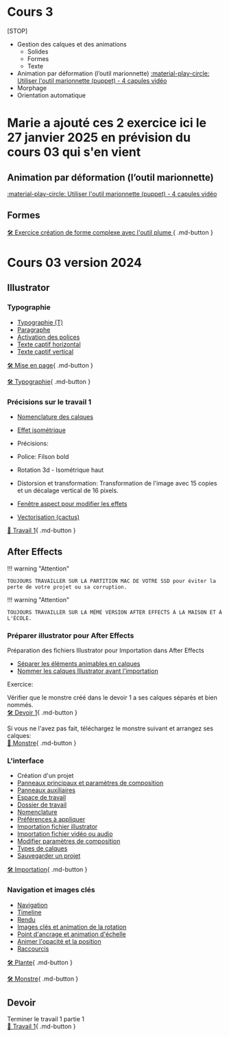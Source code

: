# Cours 3     

[STOP]

* Gestion des calques et des animations 
    - Solides 
    - Formes 
    - Texte
* Animation par déformation (l’outil marionnette) 
[:material-play-circle: Utiliser l'outil marionnette (puppet) - 4 capules vidéo](https://cmontmorency365-my.sharepoint.com/:f:/g/personal/mariem_ouellet_cmontmorency_qc_ca/EozVxmm8f-VKqI01EIFsRmABxEMI2Qfu6KBk-I8bXy-V0A?e=u6gtvD)
* Morphage
* Orientation automatique


# Marie a ajouté ces 2 exercice ici le 27 janvier 2025 en prévision du cours 03 qui s'en vient

## Animation par déformation (l’outil marionnette) 
[:material-play-circle: Utiliser l'outil marionnette (puppet) - 4 capules vidéo](https://cmontmorency365-my.sharepoint.com/:f:/g/personal/mariem_ouellet_cmontmorency_qc_ca/EozVxmm8f-VKqI01EIFsRmABxEMI2Qfu6KBk-I8bXy-V0A?e=u6gtvD)

## Formes
[🛠️ Exercice création de forme complexe avec l'outil plume ](https://www.adobe.com/ca_fr/learn/after-effects/web/draw-complex-shapes?learnIn=1){ .md-button }  







# Cours 03 version 2024

## Illustrator     

### Typographie   


- <a href="https://cmontmorency365.sharepoint.com/:v:/s/TIM-582214-Animation2d77/EY32kr9fiIBKk6377mmLce4B0_gSdA9FPrqZuup9MkJIAw?e=1TF1SI">Typographie (T)</a>
- <a href="https://cmontmorency365.sharepoint.com/:v:/s/TIM-582214-Animation2d77/EaKBbLH7h-FDiwKI-FGe5AkBqraWHZlF1Ec0192Ctjw3eg?e=shhqmb">Paragraphe</a>
- <a href="https://cmontmorency365.sharepoint.com/:v:/s/TIM-582214-Animation2d77/EShlgqaZhONJkmNl81kxbx8Bl9jVH0iWfnlji4nEW6oUOA?e=5CV4Qf">Activation des polices</a>
- <a href="https://cmontmorency365.sharepoint.com/:v:/s/TIM-582214-Animation2d77/ESzwupB5CgBMqzWMgS6_CXcBh5iB6h0wXK3QYmZCTALSvg?e=ZRHnrk">Texte captif horizontal</a>
- <a href="https://cmontmorency365.sharepoint.com/:v:/s/TIM-582214-Animation2d77/EbU9cAE0CrRLiPjL2sq9X_wBrzs3ey_2mCmVN8gjAmmGXQ?e=UtW8iM">Texte captif vertical</a>
 
[🛠️ Mise en page](exercice_ai/11_mise_page.md){ .md-button }          

[🛠️ Typographie](exercice_ai/11_typographie.md){ .md-button }          
      
### Précisions sur le travail 1


- <a href="https://cmontmorency365.sharepoint.com/:f:/s/TIM-582214-Animation2d77/EhR-OzQO_t1KkGjAf0Wu6nMB38jUZ55LbFHtxw4f33XqFg?e=eZSTew">Nomenclature des calques</a>
- <a href="https://cmontmorency365.sharepoint.com/:v:/s/TIM-582214-Animation2d77/EWhHJDR4d8dLqQk6Ydf5JwIByxBq09dSlQE-TyI3ey6nsQ?e=aE9ct2">Effet isométrique</a> 
    
 - Précisions: 
  - Police: Filson bold
  - Rotation 3d - Isométrique haut
  - Distorsion et transformation: Transformation de l'image avec 15 copies et un décalage vertical de 16 pixels.
    
- <a href="https://cmontmorency365.sharepoint.com/:v:/s/TIM-582214-Animation2d77/EZakrA8bd5pDl5icN3ZK-fUBBsJ8RFupt5gy5ARiQodK-A?e=Xdl0zu">Fenêtre aspect pour modifier les effets</a>
- <a href="https://cmontmorency365.sharepoint.com/:v:/s/TIM-582214-Animation2d77/Eer-AKJaa51Il5nqJTM7UbABHoNzo-lIuMaDOoveaLOarQ?e=5RYdSY">Vectorisation (cactus)</a>
 
[💼 Travail 1](exercice_ai/travail1.md){ .md-button }           


         
## After Effects      

!!! warning "Attention"

    TOUJOURS TRAVAILLER SUR LA PARTITION MAC DE VOTRE SSD pour éviter la perte de votre projet ou sa corruption.
!!! warning "Attention"

    TOUJOURS TRAVAILLER SUR LA MÊME VERSION AFTER EFFECTS À LA MAISON ET À L'ÉCOLE.


### Préparer illustrator pour After Effects   

Préparation des fichiers Illustrator pour Importation dans After Effects   

- <a href="https://cmontmorency365.sharepoint.com/:v:/s/TIM-582214-Animation2d77/ERC8vR9l20BLpguxQ-27JOABlZ5BHqBPrMKReA9RR14vGQ?e=1B2vQt">Séparer les éléments animables en calques</a>
- <a href="https://cmontmorency365.sharepoint.com/:v:/s/TIM-582214-Animation2d77/Eea10yK5n49Im7lS5wwrmU4B2s_D1WXRAE4q_WH_ECWHww?e=q5R6ay">Nommer les calques Illustrator avant l'importation</a>

Exercice:     

Vérifier que le monstre créé dans le devoir 1 a ses calques séparés et bien nommés.   
[🛠️ Devoir 1](exercice_ai/04_devoir_1.md){ .md-button }       
    
Si vous ne l'avez pas fait, téléchargez le monstre suivant et arrangez ses calques:   
[📁 Monstre](https://cmontmorency365.sharepoint.com/:u:/s/TIM-582214-Animation2d77/EWi1_GaSvppBiCzFhWwRJ0oBXEHKaL-Eeuk9GKV11NlO1Q?e=hftzg5){ .md-button }       
      
### L'interface

- Création d'un projet
- <a href="https://cmontmorency365.sharepoint.com/:v:/s/TIM-582214-Animation2d77/EcMGT9eItHpIrAroQIcSz3cBdRNQ7siTwaSilei1uwz6gg?e=25YsK4">Panneaux principaux et paramètres de composition</a>
- <a href="https://cmontmorency365.sharepoint.com/:v:/s/TIM-582214-Animation2d77/EdEEaFQVg-RIjdRvRniXXBUBqZ6XUxIkakD8CnRBnNcDPw?e=jSFYkv">Panneaux auxiliaires</a>
- <a href="https://cmontmorency365.sharepoint.com/:v:/s/TIM-582214-Animation2d77/EfzysRdU6jxLrTHOFoCQwXIB6T4YsNQBTTI-ml_Z888P6w?e=Y0smGl">Espace de travail</a>
- <a href="https://cmontmorency365.sharepoint.com/:f:/s/TIM-582214-Animation2d77/EhzUB0lTSO9Ehv18Q2naNSMBikNXXcw6-kzL57D-53bdPw?e=yZrHqU">Dossier de travail</a>
- <a href="https://cmontmorency365.sharepoint.com/:f:/s/TIM-582214-Animation2d77/EroPEQz5CaZLpvGaQ0BK7foBdPGf2aoAMNaE809KuBt-1Q?e=xDQWAc">Nomenclature</a>
- <a href="https://cmontmorency365.sharepoint.com/:v:/s/TIM-582214-Animation2d77/EaQcYwjrNwRBqnEbsOH_XocBkQT3nVjdKcWlVLM7ikmP8A?e=gNVdGe">Préférences à appliquer</a>
- <a href="https://cmontmorency365.sharepoint.com/:v:/s/TIM-582214-Animation2d77/EdI5lkKcDQJMgKe6_Wriwv8Btq28oIYdU8xMQoIEX2FbDA?e=sH6vh0">Importation fichier illustrator</a>
- <a href="https://cmontmorency365.sharepoint.com/:v:/s/TIM-582214-Animation2d77/EZY1QILy8DtGuo_Nnbh5Fj8BZWq0M4Y7cRlsTAlsmzVamA?e=M58afO">Importation fichier vidéo ou audio</a>
- <a href="https://cmontmorency365.sharepoint.com/:v:/s/TIM-582214-Animation2d77/EagHqA1NMj9NoWKY09FkHncBJRRMswfZV-VHkWKPoWgTmw?e=Qxzm1S">Modifier paramètres de composition</a>
- <a href="https://cmontmorency365.sharepoint.com/:v:/s/TIM-582214-Animation2d77/ESiq1Pmx6fVAgpn_4WQedi0B1MKoCvzqYGQG6J-PQZ5XVg?e=4r9i3U">Types de calques</a>
- <a href="https://cmontmorency365.sharepoint.com/:v:/s/TIM-582214-Animation2d77/ERyofeISfvxKtZ8OKe8x4fsBd02slRMJeM6lhKMqr-Oc0Q?e=1z1l4P">Sauvegarder un projet</a>
 

[🛠️ Importation](exercices_ae/00_Importation.md){ .md-button }       

      
### Navigation et images clés

- <a href="https://cmontmorency365.sharepoint.com/:v:/s/TIM-582214-Animation2d77/Ebwcl7LCRlRKiL7GZ1TAP9gB3LT88_R0WBzXY6ml32ESTw?e=26w8t5">Navigation</a>
- <a href="https://cmontmorency365.sharepoint.com/:f:/s/TIM-582214-Animation2d77/EuxCIZHPf3dBuAk_nP5l7UwB1S4ff0POT6PLr9e4287F1Q?e=XkndTq">Timeline</a>
- <a href="https://cmontmorency365.sharepoint.com/:v:/s/TIM-582214-Animation2d77/ESulun0F9QlKjay1FndPksYBdmpo481bysaKWTF7rHberQ?e=2XvAOO">Rendu</a>
- <a href="https://cmontmorency365.sharepoint.com/:v:/s/TIM-582214-Animation2d77/EVapWwZMLeVLn2wMoBIisQoBNV_488mp3fbZrrCy0ZInZw?e=FgQO25">Images clés et animation de la rotation</a>
- <a href="https://cmontmorency365.sharepoint.com/:v:/s/TIM-582214-Animation2d77/Eb_DJ4Gt0kBKuplITlBzjmEB8Lq3gzWwRGVCRazTuaq3sg?e=imMx4l">Point d'ancrage et animation d'échelle</a>
- <a href="https://cmontmorency365.sharepoint.com/:v:/s/TIM-582214-Animation2d77/Eb5j__Al7_dLkYgOKZp7nkQBFIzCYnofq22qMbRjYj2DuQ?e=Sae66h">Animer l'opacité et la position</a>
- <a href="https://cmontmorency365.sharepoint.com/:v:/s/TIM-582214-Animation2d77/EXiNcsHF3DdOro1QgYv5JzUBu2m3qFm7S_CI6t764SOcUg?e=hKjnBr">Raccourcis</a>
 

[🛠️ Plante](exercices_ae/00_plante.md){ .md-button }       

[🛠️ Monstre](exercices_ae/00_monstre.md){ .md-button }       

      
## Devoir
Terminer le travail 1 partie 1     
[💼 Travail 1](exercice_ai/travail1.md){ .md-button }         
